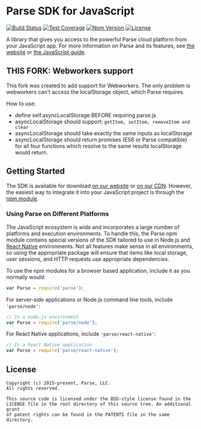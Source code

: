 # Parse SDK for JavaScript
[![Build Status][build-status-svg]][build-status-link]
[![Test Coverage][coverage-status-svg]][coverage-status-link]
[![Npm Version][npm-svg]][npm-link]
[![License][license-svg]][license-link]

A library that gives you access to the powerful Parse cloud platform from your JavaScript app. For more information on Parse and its features, see [the website](https://parse.com) or [the JavaScript guide](https://parse.com/docs/js/guide).

## THIS FORK: Webworkers support

This fork was created to add support for Webworkers. The only problem is webworkers can't access the localStorage object, which Parse requires.

How to use:

- define self.asyncLocalStorage BEFORE requiring parse.js
- asyncLocalStorage should support: `getItem, setItem, removeItem and clear`
- asyncLocalStorage should take exactly the same inputs as localStorage
- asyncLocalStorage should return promises (ES6 or Parse compatible) for all four functions which resolve to the same results localStorage would return.

## Getting Started

The SDK is available for download [on our website](https://parse.com/downloads) or [on our CDN](http://www.parsecdn.com/js/parse-latest.js). However, the easiest way to integrate it into your JavaScript project is through the [npm module](https://npmjs.org/parse).

### Using Parse on Different Platforms

The JavaScript ecosystem is wide and incorporates a large number of platforms and execution environments. To handle this, the Parse npm module contains special versions of the SDK tailored to use in Node.js and [React Native](https://facebook.github.io/react-native/) environments. Not all features make sense in all environments, so using the appropriate package will ensure that items like local storage, user sessions, and HTTP requests use appropriate dependencies.

To use the npm modules for a browser based application, include it as you normally would:

```js
var Parse = require('parse');
```

For server-side applications or Node.js command line tools, include `'parse/node'`:

```js
// In a node.js environment
var Parse = require('parse/node');
```

For React Native applications, include `'parse/react-native'`:
```js
// In a React Native application
var Parse = require('parse/react-native');
```

## License

```
Copyright (c) 2015-present, Parse, LLC.
All rights reserved.

This source code is licensed under the BSD-style license found in the
LICENSE file in the root directory of this source tree. An additional grant
of patent rights can be found in the PATENTS file in the same directory.
```

 [build-status-svg]: https://travis-ci.org/ParsePlatform/Parse-SDK-JS.svg?branch=master
 [build-status-link]: https://travis-ci.org/ParsePlatform/Parse-SDK-JS
 [coverage-status-svg]: http://codecov.io/github/ParsePlatform/Parse-SDK-JS/coverage.svg?branch=master
 [coverage-status-link]: http://codecov.io/github/ParsePlatform/Parse-SDK-JS?branch=master
 [npm-svg]: https://badge.fury.io/js/parse.svg
 [npm-link]: https://npmjs.org/parse
 [license-svg]: https://img.shields.io/badge/license-BSD-lightgrey.svg
 [license-link]: https://github.com/ParsePlatform/Parse-SDK-JS/blob/master/LICENSE
